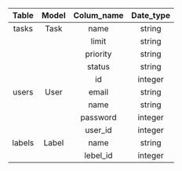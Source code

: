 | Table      | Model       | Colum_name   | Date_type   |
|:----------:|:-----------:|:------------:|:-----------:|
| tasks      | Task        | name         |string       |
|            |             | limit        |string       |
|            |             | priority     |string       |
|            |             | status       |string       |
|            |             | id           |integer      |
| users      | User        | email        |string       |
|            |             | name         |string       |
|            |             | password     |integer      |
|            |             | user_id      |integer      |
| labels     | Label       | name         |string       |
|            |             | lebel_id     |integer      |
